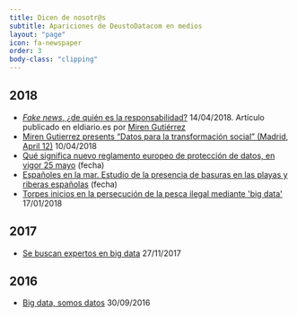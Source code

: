 ```yaml
---
title: Dicen de nosotr@s
subtitle: Apariciones de DeustoDatacom en medios
layout: "page"
icon: fa-newspaper
order: 3
body-class: "clipping"
---
```



## 2018 

- [<i class="fa fa-newspaper"></i> _Fake news_, ¿de quién es la responsabilidad?](https://www.eldiario.es/tribunaabierta/Fake-news-responsabilidad_6_760883915.html) <span class="meta"><i class="fa fa-calendar"></i> 14/04/2018. Artículo publicado en eldiario.es por [<i class="fa fa-twitter"></i> Miren Gutiérrez](http://twitter.com/GutierrezMiren)</span>
- [Miren Gutierrez presents “Datos para la transformación social” (Madrid, April 12)](https://data-activism.net/2018/04/debate-datos-para-la-transformacion-social/)<span class="meta"><i class="fa fa-calendar"></i> 10/04/2018</span>
- [<i class="fa fa-headphones"></i> Qué significa nuevo reglamento europeo de protección de datos, en vigor 25 mayo](https://20003.mc.tritondigital.com/SER_SER_EUSKADI_A_VIVIR/media-session/4b865754-e6e1-4a2b-b9f2-03d57c4944fe/2018/3/10/006RD010000000302539.mp3?dist=PRISA_ES_CADENASER_WEB_DOWNLOAD&amp;csegid=22000) <span class="meta"><i class="fa fa-calendar"></i> (fecha)</span>
- [<i class="fa fa-headphones"></i> Españoles en la mar. Estudio de la presencia de basuras en las playas y riberas españolas](http://www.rtve.es/alacarta/audios/espanoles-en-la-mar/espanoles-mar-estudio-presencia-basuras-playas-riberas-espanolas-24-03-17/3958086/) <span class="meta"><i class="fa fa-calendar"></i> (fecha)</span>
- [<i class="fa fa-newspaper"></i> Torpes inicios en la persecución de la pesca ilegal mediante &#39;big data&#39;](https://www.eldiario.es/tribunaabierta/Torpes-inicios-persecucion-ilegal-mediante_6_730436971.html)<span class="meta"><i class="fa fa-calendar"></i> 17/01/2018</span>

## 2017

- [Se buscan expertos en big data](https://bbvaopen4u.com/es/actualidad/se-buscan-expertos-en-big-data)<span class="meta"><i class="fa fa-calendar"></i> 27/11/2017</span>

## 2016

- [Big data, somos datos](http://cadenaser.com/emisora/2016/09/30/radio_bilbao/1475232847_442984.html)<span class="meta"><i class="fa fa-calendar"></i> 30/09/2016</span>

<!-- 

12 toneladas de redes de pesca equivalen a 50.000 pantalones
http://cadenaser.com/emisora/2017/04/20/radio_bilbao/1492698163_397613.html

Los invernaderos plastifican el Mediterráneo 
http://www.laverdad.es/nuestra-tierra/medio-ambiente/201705/23/invernaderos-plastifican-mediterraneo-20170523013045-v.html

Si tienes información y datos alrededor, no trabajarlos es un error
http://www.noticiasdegipuzkoa.com/sociedad/deusto/si-tienes-informacion-y-datos-alrededor-no-trabajarlos-es-un-error

Búsqueda de nivel de servicio
http://www.imfarmacias.es/uploads/2017/09/busqueda_nivel_servicio_13336_20170908120545.pdf

“El futuro son los datos y ya están aquí; en otros países son casi el pan de cada día”
http://www.noticiasdegipuzkoa.eus/sociedad/deusto/el-futuro-son-los-datos-y-ya-estan-aqui-en-otros-paises-son-casi-el-pan-de-cada-dia

Aplicaciones del análisis y la comunicación de datos
http://play.cadenaser.com/audio/006RD010000000235014/

“Si los Papeles de Panamá salieron de una startup, qué no podrá hacer una empresa”
http://www.noticiasdegipuzkoa.com/2016/06/10/economia/si-los-papeles-de-panama-salieron-de-una-startup-que-no-podra-hacer-una-empresa

La profesión del futuro
http://cadenaser.com/emisora/2016/02/12/radio_bilbao/1455270393_133786.html

“El Big Data proporciona instrumentos para analizar información que no se puede gestionar con las herramientas tradicionales”
http://www.noticiasdegipuzkoa.com/2016/03/05/politica/el-big-data-proporciona-instrumentos-para-analizar-informacion-que-no-se-puede-gestionar-con-las-herramientas-tradicionales

Alberto Cairo: «La estadística no miente, miente la persona que la manipula» (entrevista realizada en el marco del programa)
http://www.diariovasco.com/gipuzkoa/201503/21/alberto-cairo-infografista-estadistica-20150314010405-v.html

“Comenzamos a salir de la crisis de credibilidad que hemos sufrido los medios de comunicación” (entrevista realizada en el marco del programa)
http://www.noticiasdegipuzkoa.com/2015/03/08/sociedad/comenzamos-a-salir-de-la-crisis-de-credibilidad-que-hemos-sufrido-los-medios-de-comunicacion

“Muchas empresas usan el análisis de datos para ver cómo se comportan sus clientes”
http://www.noticiasdegipuzkoa.com/2015/02/14/sociedad/muchas-empresas-usan-el-analisis-de-datos-para-ver-como-se-comportan-sus-clientes

Deusto organiza una sesión informativa de postgrados en Donostia
http://www.noticiasdegipuzkoa.com/2015/04/26/sociedad/deusto-organiza-una-sesion-informativa-de-postgrados-en-donostia

Los nuevos másteres y doctorados que llegarán en el curso 2015/2016
http://www.mastermas.com/Reportajes/html/R2450_F24032015_1.html

-->
